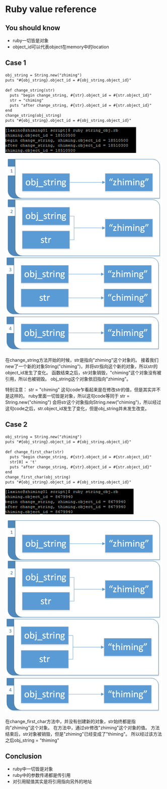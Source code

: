 # Ruby value reference

## You should know

- ruby一切皆是对象
- object_id可以代表object在memory中的location

## Case 1

```
obj_string = String.new("zhiming")
puts "#{obj_string}.object_id = #{obj_string.object_id}"

def change_string(str)
  puts "begin change_string, #{str}.object_id = #{str.object_id}"
  str = "chiming"
  puts "after change_string, #{str}.object_id = #{str.object_id}"
end
change_string(obj_string)
puts "#{obj_string}.object_id = #{obj_string.object_id}"
```

![](/assets/str_obj.png)

![](/assets/str_obj_001.png)

在change_string方法开始的时候，str是指向"zhiming"这个对象的。
接着我们new了一个新的对象String("chiming")，并将str指向这个新的对象，所以str的object_id发生了变化。
函数结束之后，str对象销毁，"chiming"这个对象没有被引用，所以也被销毁。
obj_string这个对象依旧指向"zhiming"。

特别注意：
str = "chiming"
这句code乍看起来是在修改str的值，但是其实并不是这样的。
ruby里面一切皆是对象，所以这句code等同于
str = String.new("chiming")
会将str这个对象指向String.new("chiming")，所以经过这句code之后，str.object_id发生了变化，但是obj_string并未发生改变。

## Case 2

```
obj_string = String.new("zhiming")
puts "#{obj_string}.object_id = #{obj_string.object_id}"

def change_first_char(str)
  puts "begin change_string, #{str}.object_id = #{str.object_id}"
  str[0] = 't'
  puts "after change_string, #{str}.object_id = #{str.object_id}"
end
change_first_char(obj_string)
puts "#{obj_string}.object_id = #{obj_string.object_id}"
```

![](/assets/str_obj_002.png)

![](/assets/str_obj_003.png)

在change_first_char方法中，并没有创建新的对象，str始终都是指向"zhiming"这个对象。
在方法中，通过str修改"zhiming"这个对象的值。
方法结束后，str对象被销毁，但是"zhiming"已经变成了"thiming"。
所以经过该方法之后obj_string = "thiming"

## Conclusion

- ruby中一切皆是对象
- ruby中的参数传递都是传引用
- 对引用赋值其实是将引用指向另外的地址